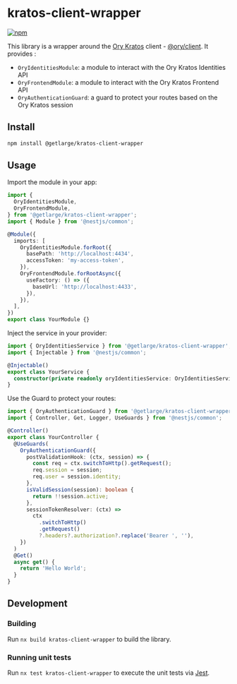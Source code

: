 # kratos-client-wrapper

[![npm][npm-image]][npm-url]

[npm-image]: https://img.shields.io/npm/v/@getlarge/kratos-client-wrapper.svg?style=flat
[npm-url]: https://npmjs.org/package/@getlarge/kratos-client-wrapper

This library is a wrapper around the [Ory Kratos](https://www.ory.sh/kratos/docs/) client - [@ory/client](https://github.com/ory/client-js). It provides :

- `OryIdentitiesModule`: a module to interact with the Ory Kratos Identities API
- `OryFrontendModule`: a module to interact with the Ory Kratos Frontend API
- `OryAuthenticationGuard`: a guard to protect your routes based on the Ory Kratos session

## Install

```sh
npm install @getlarge/kratos-client-wrapper
```

## Usage

Import the module in your app:

```ts
import {
  OryIdentitiesModule,
  OryFrontendModule,
} from '@getlarge/kratos-client-wrapper';
import { Module } from '@nestjs/common';

@Module({
  imports: [
    OryIdentitiesModule.forRoot({
      basePath: 'http://localhost:4434',
      accessToken: 'my-access-token',
    }),
    OryFrontendModule.forRootAsync({
      useFactory: () => ({
        baseUrl: 'http://localhost:4433',
      }),
    }),
  ],
})
export class YourModule {}
```

Inject the service in your provider:

```ts
import { OryIdentitiesService } from '@getlarge/kratos-client-wrapper';
import { Injectable } from '@nestjs/common';

@Injectable()
export class YourService {
  constructor(private readonly oryIdentitiesService: OryIdentitiesService) {}
}
```

Use the Guard to protect your routes:

```ts
import { OryAuthenticationGuard } from '@getlarge/kratos-client-wrapper';
import { Controller, Get, Logger, UseGuards } from '@nestjs/common';

@Controller()
export class YourController {
  @UseGuards(
    OryAuthenticationGuard({
      postValidationHook: (ctx, session) => {
        const req = ctx.switchToHttp().getRequest();
        req.session = session;
        req.user = session.identity;
      },
      isValidSession(session): boolean {
        return !!session.active;
      },
      sessionTokenResolver: (ctx) =>
        ctx
          .switchToHttp()
          .getRequest()
          ?.headers?.authorization?.replace('Bearer ', ''),
    })
  )
  @Get()
  async get() {
    return 'Hello World';
  }
}
```

## Development

### Building

Run `nx build kratos-client-wrapper` to build the library.

### Running unit tests

Run `nx test kratos-client-wrapper` to execute the unit tests via [Jest](https://jestjs.io).
